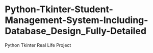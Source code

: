 # Python-Tkinter-Student-Management-System-Including-Database_Design_Fully-Detailed
Python Tkinter Real Life Project
